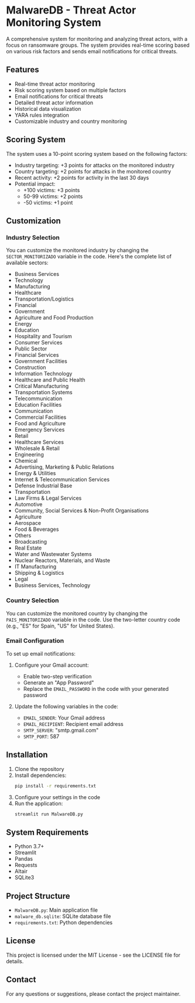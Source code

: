 # MalwareDB - Threat Actor Monitoring System

A comprehensive system for monitoring and analyzing threat actors, with a focus on ransomware groups. The system provides real-time scoring based on various risk factors and sends email notifications for critical threats.

## Features

- Real-time threat actor monitoring
- Risk scoring system based on multiple factors
- Email notifications for critical threats
- Detailed threat actor information
- Historical data visualization
- YARA rules integration
- Customizable industry and country monitoring

## Scoring System

The system uses a 10-point scoring system based on the following factors:

- Industry targeting: +3 points for attacks on the monitored industry
- Country targeting: +2 points for attacks in the monitored country
- Recent activity: +2 points for activity in the last 30 days
- Potential impact:
  - +100 victims: +3 points
  - 50-99 victims: +2 points
  - -50 victims: +1 point

## Customization

### Industry Selection

You can customize the monitored industry by changing the `SECTOR_MONITORIZADO` variable in the code. Here's the complete list of available sectors:

- Business Services
- Technology
- Manufacturing
- Healthcare
- Transportation/Logistics
- Financial
- Government
- Agriculture and Food Production
- Energy
- Education
- Hospitality and Tourism
- Consumer Services
- Public Sector
- Financial Services
- Government Facilities
- Construction
- Information Technology
- Healthcare and Public Health
- Critical Manufacturing
- Transportation Systems
- Telecommunication
- Education Facilities
- Communication
- Commercial Facilities
- Food and Agriculture
- Emergency Services
- Retail
- Healthcare Services
- Wholesale & Retail
- Engineering
- Chemical
- Advertising, Marketing & Public Relations
- Energy & Utilities
- Internet & Telecommunication Services
- Defense Industrial Base
- Transportation
- Law Firms & Legal Services
- Automotive
- Community, Social Services & Non-Profit Organisations
- Agriculture
- Aerospace
- Food & Beverages
- Others
- Broadcasting
- Real Estate
- Water and Wastewater Systems
- Nuclear Reactors, Materials, and Waste
- IT Manufacturing
- Shipping & Logistics
- Legal
- Business Services, Technology

### Country Selection

You can customize the monitored country by changing the `PAIS_MONITORIZADO` variable in the code. Use the two-letter country code (e.g., "ES" for Spain, "US" for United States).

### Email Configuration

To set up email notifications:

1. Configure your Gmail account:
   - Enable two-step verification
   - Generate an "App Password"
   - Replace the `EMAIL_PASSWORD` in the code with your generated password

2. Update the following variables in the code:
   - `EMAIL_SENDER`: Your Gmail address
   - `EMAIL_RECIPIENT`: Recipient email address
   - `SMTP_SERVER`: "smtp.gmail.com"
   - `SMTP_PORT`: 587

## Installation

1. Clone the repository
2. Install dependencies:
   ```bash
   pip install -r requirements.txt
   ```
3. Configure your settings in the code
4. Run the application:
   ```bash
   streamlit run MalwareDB.py
   ```

## System Requirements

- Python 3.7+
- Streamlit
- Pandas
- Requests
- Altair
- SQLite3

## Project Structure

- `MalwareDB.py`: Main application file
- `malware_db.sqlite`: SQLite database file
- `requirements.txt`: Python dependencies

## License

This project is licensed under the MIT License - see the LICENSE file for details.

## Contact

For any questions or suggestions, please contact the project maintainer. 